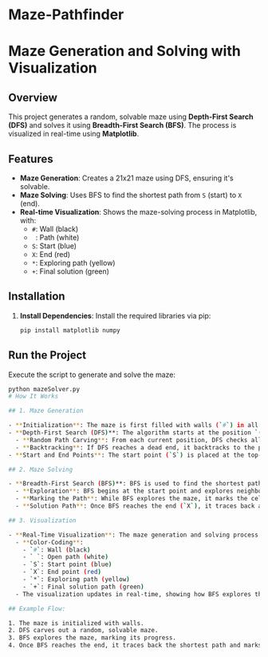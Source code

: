 # Maze-Pathfinder
# Maze Generation and Solving with Visualization

## Overview

This project generates a random, solvable maze using **Depth-First Search (DFS)** and solves it using **Breadth-First Search (BFS)**. The process is visualized in real-time using **Matplotlib**.

## Features

- **Maze Generation**: Creates a 21x21 maze using DFS, ensuring it's solvable.
- **Maze Solving**: Uses BFS to find the shortest path from `S` (start) to `X` (end).
- **Real-time Visualization**: Shows the maze-solving process in Matplotlib, with:
  - `#`: Wall (black)
  - ` `: Path (white)
  - `S`: Start (blue)
  - `X`: End (red)
  - `*`: Exploring path (yellow)
  - `+`: Final solution (green)

## Installation

1. **Install Dependencies**:
   Install the required libraries via pip:
   ```bash
   pip install matplotlib numpy

## Run the Project

Execute the script to generate and solve the maze:

```bash
python mazeSolver.py
# How It Works

## 1. Maze Generation

- **Initialization**: The maze is first filled with walls (`#`) in all cells.
- **Depth-First Search (DFS)**: The algorithm starts at the position `(1, 1)` and explores paths by "carving" through walls, ensuring the maze remains solvable.
  - **Random Path Carving**: From each current position, DFS checks all possible directions (up, down, left, right) and picks a random direction to explore further. This helps generate unique maze structures.
  - **Backtracking**: If DFS reaches a dead end, it backtracks to the previous position and tries another direction. This ensures that all possible paths are explored and creates a solvable maze.
- **Start and End Points**: The start point (`S`) is placed at the top-left corner `(1, 1)`, and the end point (`X`) is placed at the bottom-right corner `(height-2, width-2)`. This ensures that there is a clear path from start to finish.

## 2. Maze Solving

- **Breadth-First Search (BFS)**: BFS is used to find the shortest path from the start (`S`) to the end (`X`).
  - **Exploration**: BFS begins at the start point and explores neighboring cells level by level, ensuring the shortest path is found.
  - **Marking the Path**: While BFS explores the maze, it marks the cells it visits with `*`, allowing you to see the progress of the search in real-time.
  - **Solution Path**: Once BFS reaches the end (`X`), it traces back and marks the shortest path with `+` to indicate the solved route.

## 3. Visualization

- **Real-Time Visualization**: The maze generation and solving process are visualized using **Matplotlib**.
  - **Color-Coding**:
    - `#`: Wall (black)
    - ` `: Open path (white)
    - `S`: Start point (blue)
    - `X`: End point (red)
    - `*`: Exploring path (yellow)
    - `+`: Final solution path (green)
  - The visualization updates in real-time, showing how BFS explores the maze and eventually finds the shortest path.

## Example Flow:

1. The maze is initialized with walls.
2. DFS carves out a random, solvable maze.
3. BFS explores the maze, marking its progress.
4. Once BFS reaches the end, it traces back the shortest path and marks it with `+`.



